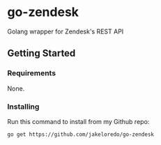 # go-zendesk
Golang wrapper for Zendesk's REST API

## Getting Started

### Requirements

None.

### Installing

Run this command to install from my Github repo:

```
go get https://github.com/jakeloredo/go-zendesk
```
